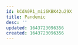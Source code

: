 ```yaml
---
id: kCdA0R1_mii6KBK42u29X
title: Pandemic
desc: ''
updated: 1643723096356
created: 1643723096356
---
```



